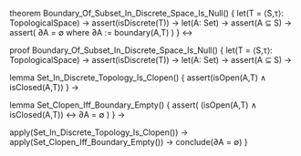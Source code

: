 theorem Boundary_Of_Subset_In_Discrete_Space_Is_Null() {
  let(T = ⟨S,τ⟩: TopologicalSpace) →
  assert(isDiscrete(T)) →
  let(A: Set) →
  assert(A ⊆ S) →
  assert(
    ∂A = ∅
    where ∂A := boundary(A,T)
  )
} ↔

proof Boundary_Of_Subset_In_Discrete_Space_Is_Null() {
  let(T = ⟨S,τ⟩: TopologicalSpace) →
  assert(isDiscrete(T)) →
  let(A: Set) →
  assert(A ⊆ S) →
  
  lemma Set_In_Discrete_Topology_Is_Clopen() {
    assert(isOpen(A,T) ∧ isClosed(A,T))
  } →
  
  lemma Set_Clopen_Iff_Boundary_Empty() {
    assert(
      (isOpen(A,T) ∧ isClosed(A,T)) ↔ ∂A = ∅
    )
  } →
  
  apply(Set_In_Discrete_Topology_Is_Clopen()) →
  apply(Set_Clopen_Iff_Boundary_Empty()) →
  conclude(∂A = ∅)
}